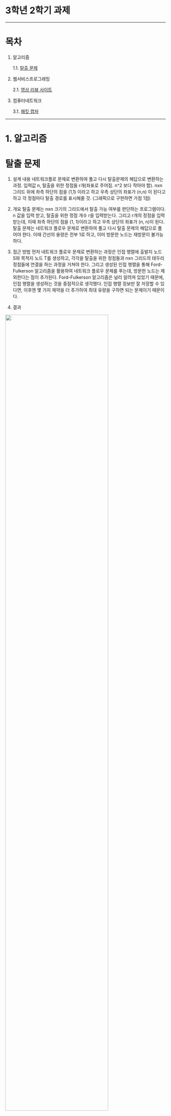 # 3학년 2학기 과제
---

# 목차
1. 알고리즘

    1.1. [탈출 문제](#탈출-문제)
    
2. 웹서비스프로그래밍

    2.1. [영상 리뷰 사이트](#영상-리뷰-사이트)

3. 컴퓨터네트워크

    3.1. [패킷 캡처](#패킷-캡처)

---

# 1. 알고리즘

# 탈출 문제

1. 설계 내용
네트워크플로 문제로 변환하여 풀고 다시 탈출문제의 해답으로 변환하는 과정. 입력값 n, 탈출을 위한 정점들 r개(좌표로 주어짐. n^2 보다 작아야 함). 
nxn 그리드 위에 좌측 하단의 점을 (1,1) 이라고 하고 우측 상단의 좌표가 (n,n) 이 된다고 하고 각 정점마다 탈출 경로를 표시해줄 것. (그래픽으로 구현하면 가점 1점)

1. 개요
탈출 문제는 nxn 크기의 그리드에서 탈출 가능 여부를 판단하는 프로그램이다. n 값을 입력 받고, 탈출을 위한 정점 개수 r을 입력받는다. 그리고 r개의 정점을 입력받는데, 이때 좌측 하단의 점을 (1, 1)이라고 하고 우측 상단의 좌표가 (n, n)이 된다.
탈출 문제는 네트워크 플로우 문제로 변환하여 풀고 다시 탈출 문제의 해답으로 풀어야 한다. 이때 간선의 용량은 전부 1로 하고, 이미 방문한 노드는 재방문이 불가능하다.

1. 접근 방법
먼저 네트워크 플로우 문제로 변환하는 과정은 인접 행렬에 출발지 노드 S와 목적지 노드 T를 생성하고, 각각을 탈출을 위한 정점들과 nxn 그리드의 테두리 정점들에 연결을 하는 과정을 거쳐야 한다. 그리고 생성된 인접 행렬을 통해 Ford-Fulkerson 알고리즘을 활용하여 네트워크 플로우 문제를 푸는데, 방문한 노드는 제외한다는 점이 추가된다.
Ford-Fulkerson 알고리즘은 널리 알려져 있었기 때문에, 인접 행렬을 생성하는 것을 중점적으로 생각했다. 인접 행렬 정보만 잘 저장할 수 있다면, 이후엔 몇 가지 제약을 더 추가하여 최대 유량을 구하면 되는 문제이기 때문이다.
 
1. 결과
<img src = "https://github.com/jaehyun-0103/Assignments_6/assets/80446951/994c87b3-f0c2-467a-8dc1-86fedc8b9f55.jpg" width="80%" height=80%>
<img src = "https://github.com/jaehyun-0103/Assignments_6/assets/80446951/ca566bd1-2cb4-46a3-b207-f6518527b2cd.jpg" width="80%" height=80%>
<img src = "https://github.com/jaehyun-0103/Assignments_6/assets/80446951/d48c8a54-b85c-446f-bb6f-daeb16bdc709.jpg" width="80%" height=80%>
<img src = "https://github.com/jaehyun-0103/Assignments_6/assets/80446951/42733c8e-5ee0-4930-adf7-8bcbd06ffe35.jpg" width="80%" height=80%>

---
---

# 2. 웹서비스프로그래밍

# 영상 리뷰 사이트

1. 설계 내용
- 프로젝트 주제는 자유
- 프로젝트 개발 문서 및 발표자료 작성
- 개발 문서, 발표자료, 프로젝트 파일 제출
- 개발 문서, 발표자료명 및 프로젝트 압축파일명은 JSP_팀번호
- 하나의 주제를 정해 시나리오를 정하고 정해진 시나리오에서 웹서버 프로젝트를 적용
- 데이터베이스는 H2를 사용하며, 테이블은 최소 3개 이상 사용하여 시나리오를 표현
- MVC 모델을 이용한 서버 프로그래밍 구현

1. 역할 분담
- 문가을
ERD 작성, 감상평 목록 구현, PPT 제작
- 유호선
MVC 패턴 설계, 영화 목록 구현, 검색창 구현, 발표
- 원채윤
시나리오 작성, 영화 내용 구현, 감상평 작성 구현
- 조재현
ERD 설계, 시나리오 설계, 회원가입 구현, 로그인 구현, 마이페이지 구현

1. 개발 목표
 사전에 작성된 영화 정보를 통해 영화 내용을 확인할 수 있고, 감상평도 남길 수 있는 사이트 구축
- 검색창을 통한 영화 정보 확인
- 회원만 작성할 수 있는 감상평

1. 시나리오
<img src = "https://github.com/jaehyun-0103/Assignments_6/assets/80446951/d34d3a5e-f282-4584-b87c-1fdb9d968b92.jpg" width="65%" height=65%>

1. ERD
<img src = "https://github.com/jaehyun-0103/Assignments_6/assets/80446951/51d74b90-61b8-445a-8729-b9e9cd2c3377.jpg" width="80%" height=80%>

1. MVC
<img src = "https://github.com/jaehyun-0103/Assignments_6/assets/80446951/57d83d42-6be0-4db7-8312-a2f3e0467a12.jpg" width="60%" height=60%>

1. 뷰
- login
<img src = "https://github.com/jaehyun-0103/Assignments_6/assets/80446951/2c1e4f9f-2e81-45fe-aa21-ea9c2e3bbfb3.jpg" width="25%" height=25%>

- profile
<img src = "https://github.com/jaehyun-0103/Assignments_6/assets/80446951/24d97422-e002-4955-b70f-2e8c102e0bff.jpg" width="40%" height=40%>

- register
<img src = "https://github.com/jaehyun-0103/Assignments_6/assets/80446951/313305b6-fca8-4ddf-b443-0cf8ff4aa402.jpg" width="30%" height=30%>

- logout
<img src = "https://github.com/jaehyun-0103/Assignments_6/assets/80446951/5fa42705-0fe2-4787-b59f-06b8ecf3059a.jpg" width="20%" height=20%>

- moviesList
<img src = "https://github.com/jaehyun-0103/Assignments_6/assets/80446951/7240c0a7-d523-4764-aba0-9c53e92ab961.jpg" width="80%" height=80%>

- searchResult
<img src = "https://github.com/jaehyun-0103/Assignments_6/assets/80446951/91cde449-3783-4795-9cfc-3f5abee1f4c6.jpg" width="80%" height=80%>

- search
<img src = "https://github.com/jaehyun-0103/Assignments_6/assets/80446951/b7cc429d-828c-4832-9990-1ef604393959.jpg" width="80%" height=80%>

- writeReview
<img src = "https://github.com/jaehyun-0103/Assignments_6/assets/80446951/7dc25a1b-f916-463d-b687-3b0e40202364.jpg" width="80%" height=80%>

- reviewList
<img src = "https://github.com/jaehyun-0103/Assignments_6/assets/80446951/09d1519a-3e4c-436f-8d8a-fb5386d5930d.jpg" width="80%" height=80%>


---
---

# 3. 컴퓨터네트워크

# 패킷 캡처

1. 역할 분담
송인우 : FTP
조형준 : HTTP
조재현 : DNS
유호선 : DHCP

1. 설계 내용 : 네트워크 상에서 전달되는 패켓을 캡처하고 패켓을 분석(단, 송신과 수신을 모두 캡쳐할 것)
가. 환경 : 유닉스(리눅스) 또는 윈도우즈 기반의 raw socket 프로그램
나. 캡처링 데이터 : APP 헤더, TCP(UDP)헤더, IP헤더, 
다. 응용계층에서 수행되는 프로토콜 및 프로그램 : http, dns, e-mail(smtp, pop 또는 IMAP), traceroute 등
라. 세부 내용
    - Application header(TCP 상에서 동작하는 응용서비스, UDP 상에서 동작하는 응용서비스)
    - TCP header: 연결설정, 데이터 전송, 연결해제 과정 Source Port, Destination Port, Sequence No, Acknowledgement No 등
    - UDP header: Source Port, Destination Port 등
    - IP header: Source IP Address, Destination IP Address 등

1. 목표
여러 라이브러리를 사용하여 네트워크 상에서 전달되는 패킷을 캡처하고 분석하는 프로그램을 개발한다.
응용계층에서 수행되는 프로토콜의 패킷을 캡처하여 각 프로토콜의 동작 특징을 분석한다.

1. 설계 환경
윈도우즈 기반의 Visual Studio
C언어 사용
WinPcap 라이브러리와 Winsock2 헤더 사용

1. 설계 방향
응용계층에서 수행되는 프로토콜의 패킷 정보를 출력한다.
 
1. 설계 내용
메인창
 - 사용자가 분석할 프로토콜을 선택할 수 있는 메뉴를 메인창에 출력한다.
프로토콜 분석
 - 사용자가 메뉴창에서 프로토콜을 선택하면, 해당 프로토콜에 대한 패킷 헤더 정보를 분석한다.
 - 선택한 프로토콜의 패킷 헤더 정보를 캡처하고 출력한다.
 - 지원하는 프로토콜 : FTP, HTTP, DNS, DHCP
 - 헤더 정보 : Application header, TCP header 또는 UDP header, IP header
프로그램 구조
 - 각 프로토콜의 헤더 정보를 분석하는 함수를 모듈화하여 구현한다.
 - 각 함수는 사용자가 선택한 프로토콜에 대한 패킷 헤더 정보를 출력한다.

1. 기대효과
다양한 응용 프로토콜과 프로그램의 동작을 캡처하고 분석하여 네트워크 동작을 효과적으로 이해할 수 있다.
TCP header와 UDP header의 차이점과 그에 따른 여러 응용 프로토콜 사용을 확인하고 이해할 수 있다. 
송수신되는 패킷 분석을 통해 네트워크 동작에 대한 심층적인 이해를 얻을 수 있다.
패킷이 어떻게 구성되고 교환되는지 이해함으로써 네트워크의 작동 원리를 파악할 수 있다.

1. 구성
구조체
- IP 헤더, TCP/UDP 헤더, DNS와 DHCP 헤더 등
주요 패킷 처리 함수 목록
- FTP 패킷 처리 : packet_handler_ftp
- HTTP 패킷 처리: packet_handler_http
- DNS 패킷 처리: packet_handler_dns
- DHCP 패킷 처리: packet_handler_dhcp
- TCP/UDP 정보 출력: print_protocol

1. 결과
<img src = "https://github.com/jaehyun-0103/Assignments_6/assets/80446951/bb830ef4-d6d1-470e-96c9-00f704eb3232.jpg" width="60%" height=60%>
<img src = "https://github.com/jaehyun-0103/Assignments_6/assets/80446951/32dcebba-c9e4-4487-aa5a-e718d4d9e82e.jpg" width="60%" height=60%>


---
